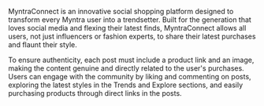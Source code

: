 MyntraConnect is an innovative social shopping platform designed to transform every Myntra user into a trendsetter. Built for the generation that loves social media and flexing their latest finds, MyntraConnect allows all users, not just influencers or fashion experts, to share their latest purchases and flaunt their style.

To ensure authenticity, each post must include a product link and an image, making the content genuine and directly related to the user's purchases. Users can engage with the community by liking and commenting on posts, exploring the latest styles in the Trends and Explore sections, and easily purchasing products through direct links in the posts.
